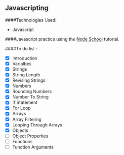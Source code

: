 Javascripting
--------------
####Technologies Used:
  - Javascript

####Javascript practice using the
[Node School](https://http://nodeschool.io/) tutorial.

####To do list :

  - [x] Introduction
  - [x] Varialbes
  - [x] Strings
  - [x] String Length
  - [x] Revising Strings
  - [x] Numbers
  - [x] Rounding Numbers
  - [x] Number To String
  - [x] If Statement
  - [x] For Loop
  - [x] Arrays
  - [x] Array Filtering
  - [x] Looping Through Arrays
  - [x] Objects
  - [ ] Object Properties
  - [ ] Functions
  - [ ] Function Arguments